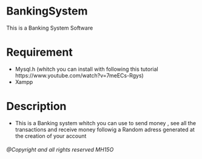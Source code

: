 # BankingSystem
This is a Banking System Software

<h1>Requirement</h1>
<ul>
  <li>Mysql.h (whitch you can install with following this tutorial https://www.youtube.com/watch?v=7meECs-Rgys)</li>
  <li>Xampp </li>
</ul>

<h1>Description</h1>
<ul>
  <li>This is a Banking system whitch you can use to send money , see all the transactions and receive money followig a Random adress generated at the creation of your account</li>
</ul>
<h6>@Copyright and all rights reserved MH15O</h6>
